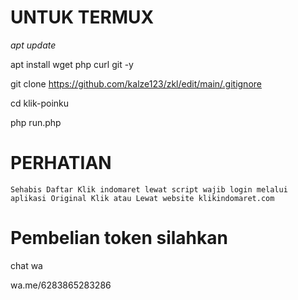 # UNTUK TERMUX

*apt update*

apt install wget php curl git -y

git clone https://github.com/kalze123/zkl/edit/main/.gitignore

cd klik-poinku

php run.php





# PERHATIAN
``Sehabis Daftar Klik indomaret lewat script wajib login melalui aplikasi Original Klik atau Lewat website klikindomaret.com``








# Pembelian token silahkan
chat wa

wa.me/6283865283286
